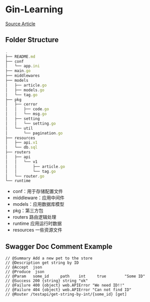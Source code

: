 # Gin-Learning

[Source Article](https://studygolang.com/subject/194)


## Folder Structure

```js
.
├── README.md
├── conf
│   └── app.ini
├── main.go
├── middlewares
├── models
│   ├── article.go
│   ├── models.go
│   └── tag.go
├── pkg
│   ├── cerror
│   │   ├── code.go
│   │   └── msg.go
│   ├── setting
│   │   └── setting.go
│   └── util
│       └── pagination.go
├── resources
│   ├── api.v1
│   └── db.sql
├── routers
│   ├── api
│   │   └── v1
│   │       ├── article.go
│   │       └── tag.go
│   └── router.go
└── runtime
```

- conf：用于存储配置文件
- middleware：应用中间件
- models：应用数据库模型
- pkg：第三方包
- routers 路由逻辑处理
- runtime 应用运行时数据
- resources 一些资源文件

## Swagger Doc Comment Example

```
// @Summary Add a new pet to the store
// @Description get string by ID
// @Accept  json
// @Produce  json
// @Param   some_id     path    int     true        "Some ID"
// @Success 200 {string} string	"ok"
// @Failure 400 {object} web.APIError "We need ID!!"
// @Failure 404 {object} web.APIError "Can not find ID"
// @Router /testapi/get-string-by-int/{some_id} [get]
```
